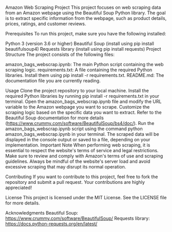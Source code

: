 Amazon Web Scraping Project
This project focuses on web scraping data from an Amazon webpage using the Beautiful Soup Python library. The goal is to extract specific information from the webpage, such as product details, prices, ratings, and customer reviews.

Prerequisites
To run this project, make sure you have the following installed:

Python 3 (version 3.6 or higher)
Beautiful Soup (install using pip install beautifulsoup4)
Requests library (install using pip install requests)
Project Structure
The project consists of the following files:

amazon_bags_webscrap.ipynb: The main Python script containing the web scraping logic.
requirements.txt: A file containing the required Python libraries. Install them using pip install -r requirements.txt.
README.md: The documentation file you are currently reading.

Usage
Clone the project repository to your local machine.
Install the required Python libraries by running pip install -r requirements.txt in your terminal.
Open the amazon_bags_webscrap.ipynb file and modify the URL variable to the Amazon webpage you want to scrape.
Customize the scraping logic based on the specific data you want to extract. Refer to the Beautiful Soup documentation for more details (https://www.crummy.com/software/BeautifulSoup/bs4/doc/).
Run the amazon_bags_webscrap.ipynb script using the command python amazon_bags_webscrap.ipynb in your terminal.
The scraped data will be displayed in the console output or saved to a file, depending on your implementation.
Important Note
When performing web scraping, it is essential to respect the website's terms of service and legal restrictions. Make sure to review and comply with Amazon's terms of use and scraping guidelines. Always be mindful of the website's server load and avoid excessive scraping that may disrupt its normal operation.

Contributing
If you want to contribute to this project, feel free to fork the repository and submit a pull request. Your contributions are highly appreciated!

License
This project is licensed under the MIT License. See the LICENSE file for more details.

Acknowledgments
Beautiful Soup: https://www.crummy.com/software/BeautifulSoup/
Requests library: https://docs.python-requests.org/en/latest/
